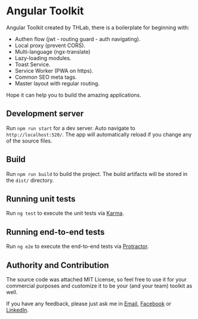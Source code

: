 # Angular Toolkit

Angular Toolkit created by THLab, there is a boilerplate for beginning with:
- Authen flow (jwt - routing guard - auth navigating).
- Local proxy (prevent CORS).
- Multi-language (ngx-translate)
- Lazy-loading modules.
- Toast Service.
- Service Worker (PWA on https).
- Common SEO meta tags.
- Master layout with regular routing.

Hope it can help you to build the amazing applications.

## Development server

Run `npm run start` for a dev server. Auto navigate to `http://localhost:520/`. The app will automatically reload if you change any of the source files.

## Build

Run `npm run build` to build the project. The build artifacts will be stored in the `dist/` directory.

## Running unit tests

Run `ng test` to execute the unit tests via [Karma](https://karma-runner.github.io).

## Running end-to-end tests

Run `ng e2e` to execute the end-to-end tests via [Protractor](http://www.protractortest.org/).

## Authority and Contribution

The source code was attached MIT License, so feel free to use it for your commercial purposes and customize it to be your (and your team) toolkit as well.

If you have any feedback, please just ask me in [Email](mailto:trunghieu.lam.31@gmail.com), [Facebook](https://www.facebook.com/trunghieu.lam.32) or [LinkedIn](https://www.linkedin.com/in/trunghieulam/).
